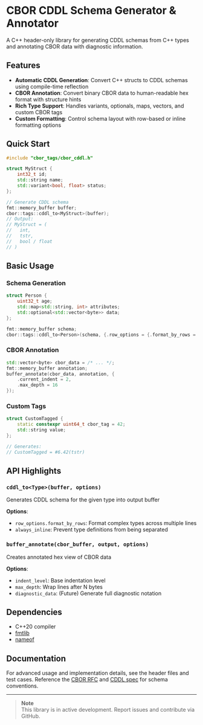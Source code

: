 # CBOR CDDL Schema Generator & Annotator

A C++ header-only library for generating CDDL schemas from C++ types and annotating CBOR data with diagnostic information.

## Features

- **Automatic CDDL Generation**: Convert C++ structs to CDDL schemas using compile-time reflection
- **CBOR Annotation**: Convert binary CBOR data to human-readable hex format with structure hints
- **Rich Type Support**: Handles variants, optionals, maps, vectors, and custom CBOR tags
- **Custom Formatting**: Control schema layout with row-based or inline formatting options

## Quick Start

```cpp
#include "cbor_tags/cbor_cddl.h"

struct MyStruct {
    int32_t id;
    std::string name;
    std::variant<bool, float> status;
};

// Generate CDDL schema
fmt::memory_buffer buffer;
cbor::tags::cddl_to<MyStruct>(buffer);
// Output: 
// MyStruct = (
//   int,
//   tstr,
//   bool / float
// )
```

## Basic Usage

### Schema Generation

```cpp
struct Person {
    uint32_t age;
    std::map<std::string, int> attributes;
    std::optional<std::vector<byte>> data;
};

fmt::memory_buffer schema;
cbor::tags::cddl_to<Person>(schema, {.row_options = {.format_by_rows = false}});
```

### CBOR Annotation

```cpp
std::vector<byte> cbor_data = /* ... */;
fmt::memory_buffer annotation;
buffer_annotate(cbor_data, annotation, {
    .current_indent = 2,
    .max_depth = 16
});
```

### Custom Tags

```cpp
struct CustomTagged {
    static constexpr uint64_t cbor_tag = 42;
    std::string value;
};

// Generates:
// CustomTagged = #6.42(tstr)
```

## API Highlights

### `cddl_to<Type>(buffer, options)`
Generates CDDL schema for the given type into output buffer

**Options**:
- `row_options.format_by_rows`: Format complex types across multiple lines
- `always_inline`: Prevent type definitions from being separated

### `buffer_annotate(cbor_buffer, output, options)`
Creates annotated hex view of CBOR data

**Options**:
- `indent_level`: Base indentation level
- `max_depth`: Wrap lines after N bytes
- `diagnostic_data`: (Future) Generate full diagnostic notation

## Dependencies

- C++20 compiler
- [fmtlib](https://github.com/fmtlib/fmt)
- [nameof](https://github.com/Neargye/nameof)

## Documentation

For advanced usage and implementation details, see the header files and test cases. Reference the [CBOR RFC](https://tools.ietf.org/html/rfc8949) and [CDDL spec](https://tools.ietf.org/html/rfc8610) for schema conventions.

---

> **Note**  
> This library is in active development. Report issues and contribute via GitHub.